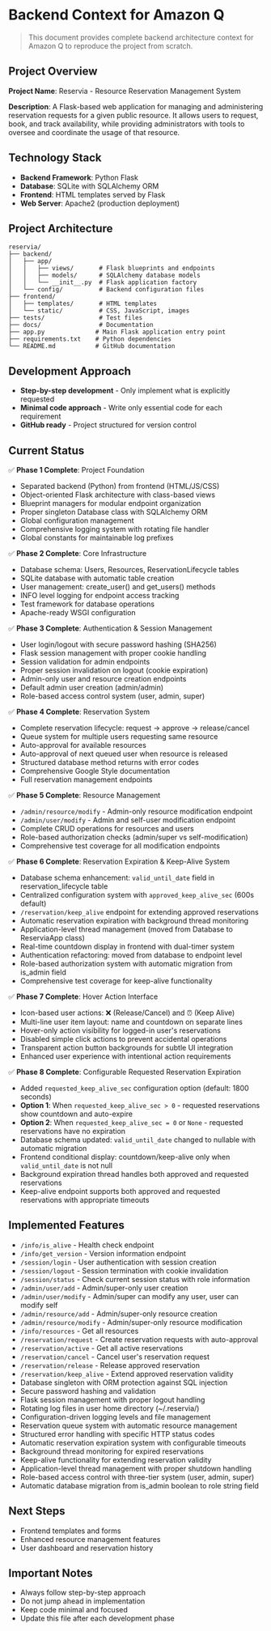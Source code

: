 # Backend Context for Amazon Q

> This document provides complete backend architecture context for Amazon Q to reproduce the project from scratch.

## Project Overview
**Project Name**: Reservia - Resource Reservation Management System

**Description**: A Flask-based web application for managing and administering reservation requests for a given public resource. It allows users to request, book, and track availability, while providing administrators with tools to oversee and coordinate the usage of that resource.

## Technology Stack
- **Backend Framework**: Python Flask
- **Database**: SQLite with SQLAlchemy ORM
- **Frontend**: HTML templates served by Flask
- **Web Server**: Apache2 (production deployment)

## Project Architecture
```
reservia/
├── backend/
│   ├── app/
│   │   ├── views/       # Flask blueprints and endpoints
│   │   ├── models/      # SQLAlchemy database models
│   │   └── __init__.py  # Flask application factory
│   └── config/          # Backend configuration files
├── frontend/
│   ├── templates/       # HTML templates
│   └── static/          # CSS, JavaScript, images
├── tests/               # Test files
├── docs/                # Documentation
├── app.py              # Main Flask application entry point
├── requirements.txt    # Python dependencies
└── README.md           # GitHub documentation
```

## Development Approach
- **Step-by-step development** - Only implement what is explicitly requested
- **Minimal code approach** - Write only essential code for each requirement
- **GitHub ready** - Project structured for version control

## Current Status
✅ **Phase 1 Complete**: Project Foundation
- Separated backend (Python) from frontend (HTML/JS/CSS)
- Object-oriented Flask architecture with class-based views
- Blueprint managers for modular endpoint organization
- Proper singleton Database class with SQLAlchemy ORM
- Global configuration management
- Comprehensive logging system with rotating file handler
- Global constants for maintainable log prefixes

✅ **Phase 2 Complete**: Core Infrastructure
- Database schema: Users, Resources, ReservationLifecycle tables
- SQLite database with automatic table creation
- User management: create_user() and get_users() methods
- INFO level logging for endpoint access tracking
- Test framework for database operations
- Apache-ready WSGI configuration

✅ **Phase 3 Complete**: Authentication & Session Management
- User login/logout with secure password hashing (SHA256)
- Flask session management with proper cookie handling
- Session validation for admin endpoints
- Proper session invalidation on logout (cookie expiration)
- Admin-only user and resource creation endpoints
- Default admin user creation (admin/admin)
- Role-based access control system (user, admin, super)

✅ **Phase 4 Complete**: Reservation System
- Complete reservation lifecycle: request → approve → release/cancel
- Queue system for multiple users requesting same resource
- Auto-approval for available resources
- Auto-approval of next queued user when resource is released
- Structured database method returns with error codes
- Comprehensive Google Style documentation
- Full reservation management endpoints

✅ **Phase 5 Complete**: Resource Management
- `/admin/resource/modify` - Admin-only resource modification endpoint
- `/admin/user/modify` - Admin and self-user modification endpoint
- Complete CRUD operations for resources and users
- Role-based authorization checks (admin/super vs self-modification)
- Comprehensive test coverage for all modification endpoints

✅ **Phase 6 Complete**: Reservation Expiration & Keep-Alive System
- Database schema enhancement: `valid_until_date` field in reservation_lifecycle table
- Centralized configuration system with `approved_keep_alive_sec` (600s default)
- `/reservation/keep_alive` endpoint for extending approved reservations
- Automatic reservation expiration with background thread monitoring
- Application-level thread management (moved from Database to ReserviaApp class)
- Real-time countdown display in frontend with dual-timer system
- Authentication refactoring: moved from database to endpoint level
- Role-based authorization system with automatic migration from is_admin field
- Comprehensive test coverage for keep-alive functionality

✅ **Phase 7 Complete**: Hover Action Interface
- Icon-based user actions: ❌ (Release/Cancel) and ⏰ (Keep Alive)
- Multi-line user item layout: name and countdown on separate lines
- Hover-only action visibility for logged-in user's reservations
- Disabled simple click actions to prevent accidental operations
- Transparent action button backgrounds for subtle UI integration
- Enhanced user experience with intentional action requirements

✅ **Phase 8 Complete**: Configurable Requested Reservation Expiration
- Added `requested_keep_alive_sec` configuration option (default: 1800 seconds)
- **Option 1**: When `requested_keep_alive_sec > 0` - requested reservations show countdown and auto-expire
- **Option 2**: When `requested_keep_alive_sec = 0` or `None` - requested reservations have no expiration
- Database schema updated: `valid_until_date` changed to nullable with automatic migration
- Frontend conditional display: countdown/keep-alive only when `valid_until_date` is not null
- Background expiration thread handles both approved and requested reservations
- Keep-alive endpoint supports both approved and requested reservations with appropriate timeouts

## Implemented Features
- `/info/is_alive` - Health check endpoint
- `/info/get_version` - Version information endpoint
- `/session/login` - User authentication with session creation
- `/session/logout` - Session termination with cookie invalidation
- `/session/status` - Check current session status with role information
- `/admin/user/add` - Admin/super-only user creation
- `/admin/user/modify` - Admin/super can modify any user, user can modify self
- `/admin/resource/add` - Admin/super-only resource creation
- `/admin/resource/modify` - Admin/super-only resource modification
- `/info/resources` - Get all resources
- `/reservation/request` - Create reservation requests with auto-approval
- `/reservation/active` - Get all active reservations
- `/reservation/cancel` - Cancel user's reservation request
- `/reservation/release` - Release approved reservation
- `/reservation/keep_alive` - Extend approved reservation validity
- Database singleton with ORM protection against SQL injection
- Secure password hashing and validation
- Flask session management with proper logout handling
- Rotating log files in user home directory (~/.reservia/)
- Configuration-driven logging levels and file management
- Reservation queue system with automatic resource management
- Structured error handling with specific HTTP status codes
- Automatic reservation expiration system with configurable timeouts
- Background thread monitoring for expired reservations
- Keep-alive functionality for extending reservation validity
- Application-level thread management with proper shutdown handling
- Role-based access control with three-tier system (user, admin, super)
- Automatic database migration from is_admin boolean to role string field

## Next Steps
- Frontend templates and forms
- Enhanced resource management features
- User dashboard and reservation history

## Important Notes
- Always follow step-by-step approach
- Do not jump ahead in implementation
- Keep code minimal and focused
- Update this file after each development phase